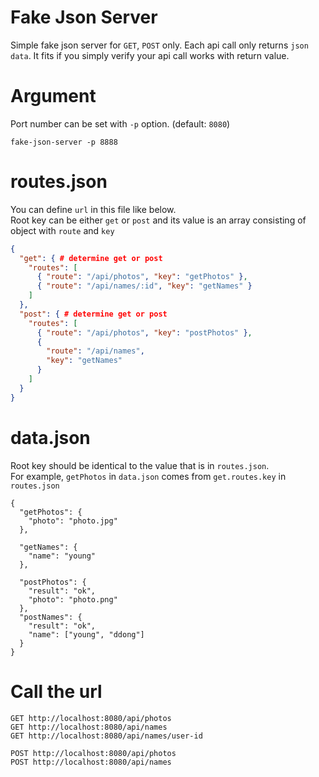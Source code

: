 # Fake Json Server

Simple fake json server for `GET`, `POST` only.
Each api call only returns `json data`. It fits if you simply verify your api call works with return value.

# Argument

Port number can be set with `-p` option. (default: `8080`)

```
fake-json-server -p 8888
```

# routes.json

You can define `url` in this file like below.  
Root key can be either `get` or `post` and its value is an array consisting of object with `route` and `key`

```json
{
  "get": { # determine get or post
    "routes": [
      { "route": "/api/photos", "key": "getPhotos" },
      { "route": "/api/names/:id", "key": "getNames" }
    ]
  },
  "post": { # determine get or post
    "routes": [
      { "route": "/api/photos", "key": "postPhotos" },
      {
        "route": "/api/names",
        "key": "getNames"
      }
    ]
  }
}
```

# data.json

Root key should be identical to the value that is in `routes.json`.  
For example, `getPhotos` in `data.json` comes from `get.routes.key` in `routes.json`

```
{
  "getPhotos": {
    "photo": "photo.jpg"
  },

  "getNames": {
    "name": "young"
  },

  "postPhotos": {
    "result": "ok",
    "photo": "photo.png"
  },
  "postNames": {
    "result": "ok",
    "name": ["young", "ddong"]
  }
}

```

# Call the url

```
GET http://localhost:8080/api/photos
GET http://localhost:8080/api/names
GET http://localhost:8080/api/names/user-id

POST http://localhost:8080/api/photos
POST http://localhost:8080/api/names
```

